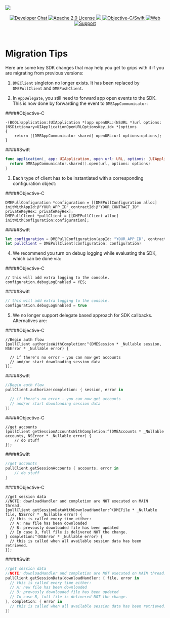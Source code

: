 ![](https://securedownloads.digi.me/partners/digime/SDKReadmeBanner.png)

<p align="center">
    <a href="https://developers.digi.me/slack/join">
        <img src="https://img.shields.io/badge/chat-slack-blueviolet.svg" alt="Developer Chat">
    </a>
    <a href="https://github.com/digime/digime-sdk-ios/blob/master/LICENSE">
        <img src="https://img.shields.io/badge/license-apache 2.0-blue.svg" alt="Apache 2.0 License">
    </a>
    <a href="#">
    	<img src="https://img.shields.io/badge/build-passing-brightgreen.svg">
    </a>
    <a href="https://swift.org">
        <img src="https://img.shields.io/badge/language-objectivec/swift-orange.svg" alt="Objective-C/Swift">
    </a>
    <a href="https://developers.digi.me">
        <img src="https://img.shields.io/badge/web-digi.me-red.svg" alt="Web">
    </a>
    <a href="https://digime.freshdesk.com/support/solutions/9000115894">
        <img src="https://img.shields.io/badge/support-freshdesk-721744.svg" alt="Support">
    </a>
</p>

<br>

# Migration Tips
Here are some key SDK changes that may help you get to grips with it if you are migrating from previous versions:

1. `DMEClient` singleton no longer exists. It has been replaced by `DMEPullClient` and `DMEPushClient`.

2. In `AppDelegate`, you still need to forward app open events to the SDK. This is now done by forwarding the event to `DMEAppCommunicator`:

#####Objective-C
```objc
-(BOOL)application:(UIApplication *)app openURL:(NSURL *)url options:(NSDictionary<UIApplicationOpenURLOptionsKey,id> *)options
{
	return [[DMEAppCommunicator shared] openURL:url options:options];
}
```

#####Swift
```swift
func application(_ app: UIApplication, open url: URL, options: [UIApplication.OpenURLOptionsKey : Any] = [:]) -> Bool {
  return DMEAppCommunicator.shared().open(url, options: options)
}
```

3. Each type of client has to be instantiated with a corresponding configuration object:

#####Objective-C
```objc
DMEPullConfiguration *configuration = [[DMEPullConfiguration alloc] initWithAppId:@"YOUR_APP_ID" contractId:@"YOUR_CONTRACT_ID" privateKeyHex: privateKeyHex];
DMEPullClient *pullClient = [[DMEPullClient alloc] initWithConfiguration:configuration];
```

#####Swift
```swift
let configuration = DMEPullConfiguration(appId: "YOUR_APP_ID", contractId: "YOUR_CONTRACT_ID", privateKeyHex: privateKeyHex)
let pullClient = DMEPullClient(configuration: configuration)
```

4. We recommend you turn on debug logging while evaluating the SDK, which can be done via:

#####Objective-C
```objc
// this will add extra logging to the console.
configuration.debugLogEnabled = YES;
```

#####Swift
```swift
// this will add extra logging to the console.
configuration.debugLogEnabled = true
```

5. We no longer support delegate based approach for SDK callbacks. Alternatives are:

#####Objective-C
```objc
//Begin auth flow
[pullClient authorizeWithCompletion:^(DMESession * _Nullable session, NSError * _Nullable error) {

  // if there's no error - you can now get accounts
  // and/or start downloading session data
}];
```

#####Swift
```swift
//Begin auth flow
pullClient.authorize(completion: { session, error in

  // if there's no error - you can now get accounts
  // and/or start downloading session data
})
```

#####Objective-C
```objc
//get accounts
[pullClient getSessionAccountsWithCompletion:^(DMEAccounts * _Nullable accounts, NSError * _Nullable error) {
	// do stuff
}];
```

#####Swift
```swift
//get accounts
pullClient.getSessionAccounts { accounts, error in
	// do stuff
}
```

#####Objective-C
```objc
//get session data
//NOTE: downloadHandler and completion are NOT executed on MAIN thread.
[pullClient getSessionDataWithDownloadHandler:^(DMEFile * _Nullable file, NSError * _Nullable error) {
  // this is called every time either:
  // A: new file has been downloaded
  // B: prevously downloaded file has been updated
  // In case B, full file is delivered NOT the change.
} completion:^(NSError * _Nullable error) {
  // this is called when all available session data has been retrieved.
}];
```

#####Swift
```swift
//get session data
//NOTE: downloadHandler and completion are NOT executed on MAIN thread.
pullClient.getSessionData(downloadHandler: { file, error in
  // this is called every time either:
  // A: new file has been downloaded
  // B: prevously downloaded file has been updated
  // In case B, full file is delivered NOT the change.
}, completion: { error in
  // this is called when all available session data has been retrieved.
})
```
